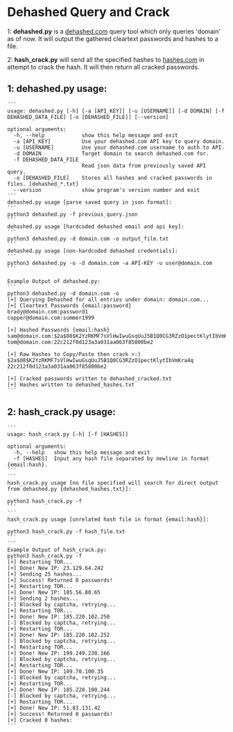 # Dehashed Query and Crack
1: <b>dehashed.py</b> is a  <a href="https://dehashed.com">dehashed.com</a> query tool which only queries 'domain' as of now. It will output the gathered cleartext passwords and hashes to a file.

2: <b>hash_crack.py</b> will send all the specified hashes to <a href="https://hashes.com">hashes.com</a> in attempt to crack the hash. It will then return all cracked passwords.

## 1: dehashed.py usage:
    ```
    usage: dehashed.py [-h] [-a [API_KEY]] [-u [USERNAME]] [-d DOMAIN] [-f DEHASHED_DATA_FILE] [-o [DEHASHED_FILE]] [--version]

    optional arguments:
      -h, --help            show this help message and exit
      -a [API_KEY]          Use your dehashed.com API key to query domain.
      -u [USERNAME]         Use your dehashed.com username to auth to API.
      -d DOMAIN             Target domain to search dehashed.com for.
      -f DEHASHED_DATA_FILE
                            Read json data from previously saved API query.
      -o [DEHASHED_FILE]    Stores all hashes and cracked passwords in files. [dehashed_*.txt]
      --version             show program's version number and exit
    ```
    dehashed.py usage [parse saved query in json format]:
    ```
    python3 dehashed.py -f previous_query.json
    ```
    dehashed.py usage [hardcoded dehashed email and api key]:
    ```
    python3 dehashed.py -d domain.com -o output_file.txt
    ```
    dehashed.py usage [non-hardcoded dehashed credentials]:
    ```
    python3 dehashed.py -o -d domain.com -a API-KEY -u user@domain.com 
    ```

    Example Output of dehashed.py:
    ```
    python3 dehashed.py -d domain.com -o
    [+] Querying Dehashed for all entries under domain: domain.com...
    [+] Cleartext Passwords {email:password}
    brady@domain.com:password1
    copper@domain.com:summer1999

    [+] Hashed Passwords {email:hash}
    sam@domain.com:$2a$08$K2YzRKMF7sVlHwIwuGsqUuJ5B1Q0CG3RZzO1pectKlytIbVmKra4q
    tom@domain.com:22c212f0d123a3a031aa063f85800be2

    [+] Raw Hashes to Copy/Paste then crack >:)
    $2a$08$K2YzRKMF7sVlHwIwuGsqUuJ5B1Q0CG3RZzO1pectKlytIbVmKra4q
    22c212f0d123a3a031aa063f85800be2

    [+] Cracked passwords written to dehashed_cracked.txt
    [+] Hashes written to dehashed_hashes.txt
    ```

## 2: hash_crack.py usage:
    ```
    usage: hash_crack.py [-h] [-f [HASHES]]

    optional arguments:
      -h, --help   show this help message and exit
      -f [HASHES]  Input any hash file separated by newline in format {email:hash}.
    ```
    ```
    hash_crack.py usage [no file specified will search for direct output from dehashed.py {dehashed_hashes.txt}]:
    
    python3 hash_crack.py -f
    ```
    ```
    hash_crack.py usage [unrelated hash file in format {email:hash}]:
   
    python3 hash_crack.py -f hash_file.txt
    ```
    ```
    Example Output of hash_crack.py:
    python3 hash_crack.py -f 
    [+] Restarting TOR...
    [+] Done! New IP: 23.129.64.242
    [+] Sending 25 hashes...
    [+] Success! Returned 0 passwords!
    [+] Restarting TOR...
    [+] Done! New IP: 185.56.80.65
    [+] Sending 2 hashes...
    [-] Blocked by captcha, retrying...
    [+] Restarting TOR...
    [+] Done! New IP: 185.220.102.250
    [-] Blocked by captcha, retrying...
    [+] Restarting TOR...
    [+] Done! New IP: 185.220.102.252
    [-] Blocked by captcha, retrying...
    [+] Restarting TOR...
    [+] Done! New IP: 199.249.230.166
    [-] Blocked by captcha, retrying...
    [+] Restarting TOR...
    [+] Done! New IP: 109.70.100.35
    [-] Blocked by captcha, retrying...
    [+] Restarting TOR...
    [+] Done! New IP: 185.220.100.244
    [-] Blocked by captcha, retrying...
    [+] Restarting TOR...
    [+] Done! New IP: 51.83.131.42
    [+] Success! Returned 0 passwords!
    [+] Cracked 0 hashes:
    ```
